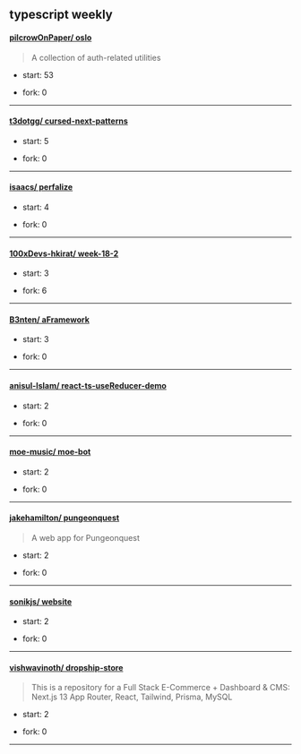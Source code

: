 ## typescript weekly

#### [pilcrowOnPaper/ oslo](https://github.com/pilcrowOnPaper/oslo)
>  A collection of auth-related utilities
+ start: 53
+ fork: 0
---
#### [t3dotgg/ cursed-next-patterns](https://github.com/t3dotgg/cursed-next-patterns)
>  
+ start: 5
+ fork: 0
---
#### [isaacs/ perfalize](https://github.com/isaacs/perfalize)
>  
+ start: 4
+ fork: 0
---
#### [100xDevs-hkirat/ week-18-2](https://github.com/100xDevs-hkirat/week-18-2)
>  
+ start: 3
+ fork: 6
---
#### [B3nten/ aFramework](https://github.com/B3nten/aFramework)
>  
+ start: 3
+ fork: 0
---
#### [anisul-Islam/ react-ts-useReducer-demo](https://github.com/anisul-Islam/react-ts-useReducer-demo)
>  
+ start: 2
+ fork: 0
---
#### [moe-music/ moe-bot](https://github.com/moe-music/moe-bot)
>  
+ start: 2
+ fork: 0
---
#### [jakehamilton/ pungeonquest](https://github.com/jakehamilton/pungeonquest)
>  A web app for Pungeonquest
+ start: 2
+ fork: 0
---
#### [sonikjs/ website](https://github.com/sonikjs/website)
>  
+ start: 2
+ fork: 0
---
#### [vishwavinoth/ dropship-store](https://github.com/vishwavinoth/dropship-store)
>  This is a repository for a Full Stack E-Commerce + Dashboard & CMS: Next.js 13 App Router, React, Tailwind, Prisma, MySQL
+ start: 2
+ fork: 0
---